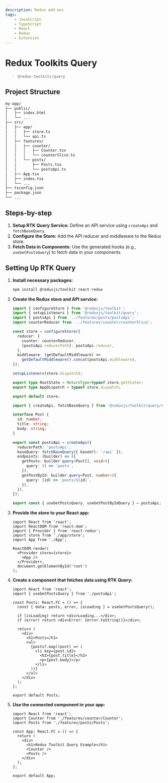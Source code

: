 ```yaml
---
description: Redux add-ons
tags:
    - JavaScript
    - TypeScript
    - React
    - Redux
    - Extension
---
```


# Redux Toolkits Query

> `@redux-toolkits/query`

## Project Structure

```txt
my-app/
├── public/
│   ├── index.html
│   └── ...
├── src/
│   ├── app/
│   │   ├── store.ts
│   │   └── api.ts
│   ├── features/
│   │   ├── counter/
│   │   │   ├── Counter.tsx
│   │   │   └── counterSlice.ts
│   │   └── posts/
│   │       ├── Posts.tsx
│   │       └── postsApi.ts
│   ├── App.tsx
│   ├── index.tsx
│   └── ...
├── tsconfig.json
├── package.json
└── ...
```

## Steps-by-step

1. **Setup RTK Query Service:** Define an API service using `createApi` and `fetchBaseQuery`.
2. **Configure the Store:** Add the API reducer and middleware to the Redux store.
3. **Fetch Data in Components:** Use the generated hooks (e.g., `useGetPostsQuery`) to fetch data in your components.

## Setting Up RTK Query

1. **Install necessary packages:**

   ```bash
   npm install @reduxjs/toolkit react-redux
   ```

2. **Create the Redux store and API service:**

   ```ts title="src/app/store.ts"
   import { configureStore } from '@reduxjs/toolkit';
   import { setupListeners } from '@reduxjs/toolkit/query';
   import { postsApi } from '../features/posts/postsApi';
   import counterReducer from '../features/counter/counterSlice';

   const store = configureStore({
     reducer: {
       counter: counterReducer,
       [postsApi.reducerPath]: postsApi.reducer,
     },
     middleware: (getDefaultMiddleware) =>
       getDefaultMiddleware().concat(postsApi.middleware),
   });

   setupListeners(store.dispatch);

   export type RootState = ReturnType<typeof store.getState>;
   export type AppDispatch = typeof store.dispatch;

   export default store;
   ```

   ```ts title="src/features/posts/postsApi.ts"
   import { createApi, fetchBaseQuery } from '@reduxjs/toolkit/query/react';

   interface Post {
     id: number;
     title: string;
     body: string;
   }

   export const postsApi = createApi({
     reducerPath: 'postsApi',
     baseQuery: fetchBaseQuery({ baseUrl: '/api' }),
     endpoints: (builder) => ({
       getPosts: builder.query<Post[], void>({
         query: () => 'posts',
       }),
       getPostById: builder.query<Post, number>({
         query: (id) => `posts/${id}`,
       }),
     }),
   });

   export const { useGetPostsQuery, useGetPostByIdQuery } = postsApi;
   ```

3. **Provide the store to your React app:**

   ```tsx title="src/index.tsx"
   import React from 'react';
   import ReactDOM from 'react-dom';
   import { Provider } from 'react-redux';
   import store from './app/store';
   import App from './App';

   ReactDOM.render(
     <Provider store={store}>
       <App />
     </Provider>,
     document.getElementById('root')
   );
   ```

4. **Create a component that fetches data using RTK Query:**

   ```tsx title="src/features/posts/Posts.tsx"
   import React from 'react';
   import { useGetPostsQuery } from './postsApi';

   const Posts: React.FC = () => {
     const { data: posts, error, isLoading } = useGetPostsQuery();

     if (isLoading) return <div>Loading...</div>;
     if (error) return <div>Error: {error.toString()}</div>;

     return (
       <div>
         <h1>Posts</h1>
         <ul>
           {posts?.map((post) => (
             <li key={post.id}>
               <h2>{post.title}</h2>
               <p>{post.body}</p>
             </li>
           ))}
         </ul>
       </div>
     );
   };

   export default Posts;
   ```

5. **Use the connected component in your app:**

   ```tsx title="src/App.tsx"
   import React from 'react';
   import Counter from './features/counter/Counter';
   import Posts from './features/posts/Posts';

   const App: React.FC = () => {
     return (
       <div>
         <h1>Redux Toolkit Query Example</h1>
         <Counter />
         <Posts />
       </div>
     );
   };

   export default App;
   ```
